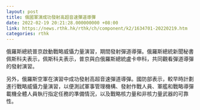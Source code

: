 ```yaml
---
layout: post
title: 俄國軍演成功發射高超音速彈道導彈
date: 2022-02-19 20:21:28.000000000 +08:00
link: https://news.rthk.hk/rthk/ch/component/k2/1634701-20220219.htm
categories: rthk
---
```


俄羅斯總統普京啟動戰略威懾力量演習，期間發射彈道導彈。俄羅斯總統新聞秘書佩斯科夫表示，佩斯科夫表示，普京與白俄羅斯總統盧卡申科，共同觀看彈道導彈的發射演習。

另外，俄羅斯空軍在演習中成功發射高超音速彈道導彈。國防部表示，較早時計劃進行戰略威懾力量演習，以便測試軍事管理機構、發射作戰人員、軍艦和戰略導彈載機全體人員執行指定任務的準備情況，以及戰略核力量和非核力量武器的可靠性。
